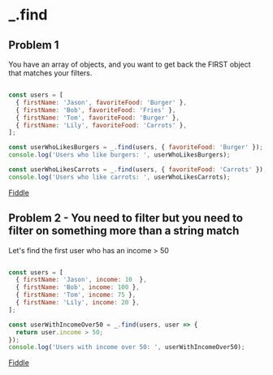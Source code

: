 # _.find

## Problem 1

You have an array of objects, and you want to get back the FIRST object that matches your filters.

```javascript

const users = [
  { firstName: 'Jason', favoriteFood: 'Burger' },
  { firstName: 'Bob', favoriteFood: 'Fries' },
  { firstName: 'Tom', favoriteFood: 'Burger' },
  { firstName: 'Lily', favoriteFood: 'Carrots' },
];

const userWhoLikesBurgers = _.find(users, { favoriteFood: 'Burger' });
console.log('Users who like burgers: ', userWhoLikesBurgers);

const userWhoLikesCarrots = _.find(users, { favoriteFood: 'Carrots' });
console.log('Users who like carrots: ', userWhoLikesCarrots);

```

[Fiddle](https://jsfiddle.net/at53m2z9/)


## Problem 2 - You need to filter but you need to filter on something more than a string match

Let's find the first user who has an income > 50

```javascript

const users = [
  { firstName: 'Jason', income: 10  },
  { firstName: 'Bob', income: 100 },
  { firstName: 'Tom', income: 75 },
  { firstName: 'Lily', income: 20 },
];

const userWithIncomeOver50 = _.find(users, user => {
  return user.income > 50;
});
console.log('Users with income over 50: ', userWithIncomeOver50);
```

[Fiddle](https://jsfiddle.net/8k67csb2/)

